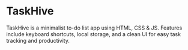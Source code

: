 # TaskHive
TaskHive is a minimalist to-do list app using HTML, CSS &amp; JS. Features include keyboard shortcuts, local storage, and a clean UI for easy task tracking and productivity.
